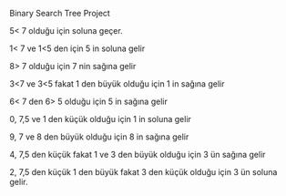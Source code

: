 Binary Search Tree Project

5< 7  olduğu için soluna geçer.

1< 7 ve 1<5 den  için 5 in soluna gelir

8> 7 olduğu için 7 nin sağına gelir

3<7 ve 3<5  fakat 1 den büyük olduğu için 1 in sağına gelir

6< 7 den 6> 5  olduğu için 5 in sağına gelir

0, 7,5 ve 1 den küçük olduğu için 1 in soluna gelir

9, 7 ve 8 den büyük olduğu için 8 in sağına gelir

4, 7,5 den küçük fakat 1 ve 3 den büyük olduğu için 3 ün sağına gelir

2, 7,5 den küçük 1 den büyük fakat 3 den küçük olduğu için 3 ün soluna gelir.
